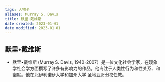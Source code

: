 ```yaml
---
tags: 人物卡
aliases: Murray S. Davis
title: 默里·戴维斯
date created: 2023-01-01
date modified: 2023-01-01
---
```


## 默里•戴维斯

-   ﻿默里•戴维斯 (Murray S. Davis, 1940-2007）是一位文化社会学家，在现象学社会学方面撰写了许多有影响力的作品。他专注于人类性行为和性关系、和幽默。他在北伊利诺伊大学和加州大学  圣地亚哥分校任教。


